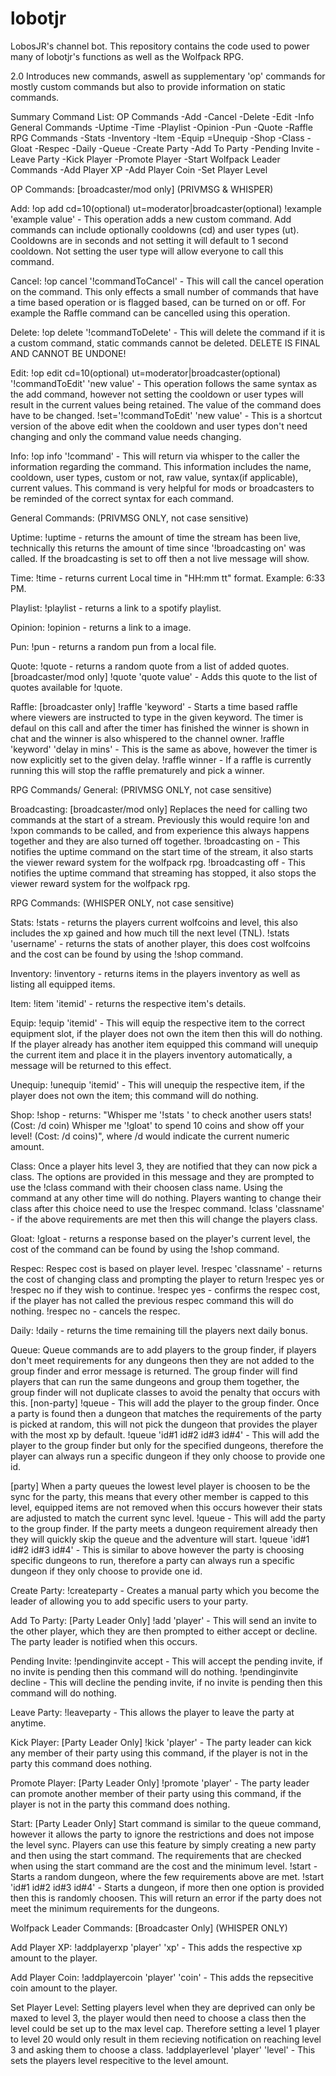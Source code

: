 # lobotjr
LobosJR's channel bot. This repository contains the code used to power many of lobotjr's functions as well as the Wolfpack RPG.

2.0 Introduces new commands, aswell as supplementary 'op' commands for mostly custom commands but also to provide information on static commands. 

Summary Command List:
OP Commands
-Add
-Cancel
-Delete
-Edit
-Info
General Commands
-Uptime
-Time
-Playlist
-Opinion
-Pun
-Quote
-Raffle
RPG Commands
-Stats
-Inventory
-Item
-Equip
=Unequip
-Shop
-Class
-Gloat
-Respec
-Daily
-Queue
-Create Party
-Add To Party
-Pending Invite
-Leave Party
-Kick Player
-Promote Player
-Start
Wolfpack Leader Commands
-Add Player XP
-Add Player Coin
-Set Player Level

OP Commands: [broadcaster/mod only] (PRIVMSG & WHISPER)

Add:
!op add cd=10(optional) ut=moderator|broadcaster(optional) !example 'example value' - This operation adds a new custom command. Add commands can include optionally cooldowns (cd) and user types (ut). Cooldowns are in seconds and not setting it will default to 1 second
cooldown. Not setting the user type will allow everyone to call this command. 

Cancel: 
!op cancel '!commandToCancel' - This will call the cancel operation on the command. This only effects a small number of commands that 
have a time based operation or is flagged based, can be turned on or off. For example the Raffle command can be cancelled using this 
operation.

Delete:
!op delete '!commandToDelete' - This will delete the command if it is a custom command, static commands cannot be deleted. DELETE IS FINAL AND CANNOT BE UNDONE!

Edit: 
!op edit cd=10(optional) ut=moderator|broadcaster(optional) '!commandToEdit' 'new value' - This operation follows the same syntax as the add command, however not setting the cooldown or user types will result in the current values being retained. The value of the command does have to be changed. 
!set='!commandToEdit' 'new value' - This is a shortcut version of the above edit when the cooldown and user types don't need changing and only the command value needs changing.

Info: 
!op info '!command' - This will return via whisper to the caller the information regarding the command. This information includes the 
name, cooldown, user types, custom or not, raw value, syntax(if applicable), current values. This command is very helpful for mods or broadcasters to be reminded of the correct syntax for each command.


General Commands: (PRIVMSG ONLY, not case sensitive) 

Uptime:
!uptime - returns the amount of time the stream has been live, technically this returns the amount of time since 
'!broadcasting on' was called. If the broadcasting is set to off then a not live message will show.

Time:
!time - returns current Local time in "HH:mm tt" format. Example: 6:33 PM.

Playlist: 
!playlist - returns a link to a spotify playlist.

Opinion: 
!opinion - returns a link to a image.

Pun:
!pun - returns a random pun from a local file.

Quote:
!quote - returns a random quote from a list of added quotes. 
[broadcaster/mod only] !quote 'quote value' - Adds this quote to the list of quotes available for !quote.
        
Raffle: [broadcaster only]
!raffle 'keyword' - Starts a time based raffle where viewers are instructed to type in the given keyword. The timer is defaul on this call and after the timer has finished the winner is shown in chat and the winner is also whispered to the channel owner.
!raffle 'keyword' 'delay in mins' - This is the same as above, however the timer is now explicitly set to the given delay. 
!raffle winner - If a raffle is currently running this will stop the raffle prematurely and pick a winner. 

RPG Commands/ General: (PRIVMSG ONLY, not case sensitive)

Broadcasting: [broadcaster/mod only]
Replaces the need for calling two commands at the start of a stream. Previously this would require !on and !xpon commands to be called, and from experience this always happens together and they are also turned off together.
!broadcasting on - This notifies the uptime command on the start time of the stream, it also starts the viewer reward system for the 
wolfpack rpg.
!broadcasting off - This notifies the uptime command that streaming has stopped, it also stops the viewer reward system for the wolfpack
rpg.

RPG Commands: (WHISPER ONLY, not case sensitive)

Stats: 
!stats - returns the players current wolfcoins and level, this also includes the xp gained and how much till the next level (TNL).
!stats 'username' - returns the stats of another player, this does cost wolfcoins and the cost can be found by using the !shop command.

Inventory: 
!inventory - returns items in the players inventory as well as listing all equipped items.

Item: 
!item 'itemid' - returns the respective item's details.

Equip: 
!equip 'itemid' - This will equip the respective item to the correct equipment slot, if the player does not own the item then this will do nothing. If the player already has another item equipped this command will unequip the current item and place it in the players inventory automatically, a message will be returned to this effect.

Unequip:
!unequip 'itemid' - This will unequip the respective item, if the player does not own the item; this command will do nothing.

Shop: 
!shop - returns: "Whisper me '!stats <username>' to check another users stats! (Cost: /d coin) Whisper me '!gloat' to spend 10 coins and show off your level! (Cost: /d coins)", where /d would indicate the current numeric amount.
  
Class: 
Once a player hits level 3, they are notified that they can now pick a class. The options are provided in this message and they are 
prompted to use the !class command with their choosen class name. Using the command at any other time will do nothing. Players wanting
to change their class after this choice need to use the !respec command.
!class 'classname' - if the above requirements are met then this will change the players class. 

Gloat: 
!gloat - returns a response based on the player's current level, the cost of the command can be found by using the !shop command.

Respec: 
Respec cost is based on player level.
!respec 'classname' - returns the cost of changing class and prompting the player to return !respec yes or !respec no if they wish to continue. 
!respec yes - confirms the respec cost, if the player has not called the previous respec command this will do nothing.
!respec no - cancels the respec.

Daily: 
!daily - returns the time remaining till the players next daily bonus.

Queue: 
Queue commands are to add players to the group finder, if players don't meet requirements for any dungeons then they are not added to the group finder and error message is returned. 
The group finder will find players that can run the same dungeons and group them together, the group finder will not duplicate classes 
to avoid the penalty that occurs with this.
[non-party]
!queue - This will add the player to the group finder. Once a party is found then a dungeon that matches the requirements of the party is picked at random, this will not pick the dungeon that provides the player with the most xp by default. 
!queue 'id#1 id#2 id#3 id#4' - This will add the player to the group finder but only for the specified dungeons, therefore the player can always run a specific dungeon if they only choose to provide one id. 

[party]
When a party queues the lowest level player is choosen to be the sync for the party, this means that every other member is capped to this level, equipped items are not removed when this occurs however their stats are adjusted to match the current sync level. 
!queue - This will add the party to the group finder. If the party meets a dungeon requirement already then they will quickly skip the queue and the adventure will start. 
!queue 'id#1 id#2 id#3 id#4' - This is similar to above however the party is choosing specific dungeons to run, therefore a party can always run a specific dungeon if they only choose to provide one id.

Create Party: 
!createparty - Creates a manual party which you become the leader of allowing you to add specific users to your party. 

Add To Party: [Party Leader Only]
!add 'player' - This will send an invite to the other player, which they are then prompted to either accept or decline. The party leader
is notified when this occurs.

Pending Invite: 
!pendinginvite accept - This will accept the pending invite, if no invite is pending then this command will do nothing.
!pendinginvite decline - This will decline the pending invite, if no invite is pending then this command will do nothing.

Leave Party: 
!leaveparty - This allows the player to leave the party at anytime. 

Kick Player: [Party Leader Only]
!kick 'player' - The party leader can kick any member of their party using this command, if the player is not in the party this command does nothing.

Promote Player: [Party Leader Only]
!promote 'player' - The party leader can promote another member of their party using this command, if the player is not in the party this command does nothing.

Start: [Party Leader Only]
Start command is similar to the queue command, however it allows the party to ignore the restrictions and does not impose the level sync. Players can use this feature by simply creating a new party and then using the start command. The requirements that are checked when using the start command are the cost and the minimum level.
!start - Starts a random dungeon, where the few requirements above are met.
!start 'id#1 id#2 id#3 id#4' - Starts a dungeon, if more then one option is provided then this is randomly choosen. This will return an error if the party does not meet the minimum requirements for the dungeons.

Wolfpack Leader Commands: [Broadcaster Only] (WHISPER ONLY)

Add Player XP: 
!addplayerxp 'player' 'xp' - This adds the respective xp amount to the player. 

Add Player Coin: 
!addplayercoin 'player' 'coin' - This adds the repsecitive coin amount to the player.

Set Player Level: 
Setting players level when they are deprived can only be maxed to level 3, the player would then need to choose a class then the level could be set up to the max level cap. Therefore setting a level 1 player to level 20 would only result in them recieving notification on reaching level 3 and asking them to choose a class. 
!addplayerlevel 'player' 'level' - This sets the players level respecitive to the level amount. 





